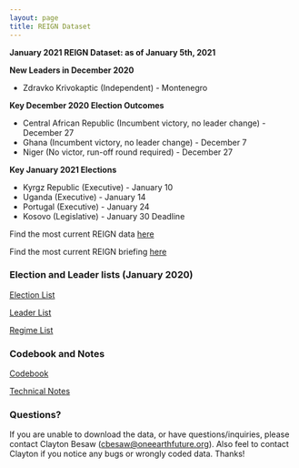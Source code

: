 ```yaml
---
layout: page
title: REIGN Dataset
---
```


**January 2021 REIGN Dataset: as of January 5th, 2021**

**New Leaders in December 2020**
  * Zdravko Krivokaptic (Independent) - Montenegro 
  
**Key December 2020 Election Outcomes**
  * Central African Republic (Incumbent victory, no leader change) - December 27
  * Ghana (Incumbent victory, no leader change) - December 7
  * Niger (No victor, run-off round required) - December 27
  
**Key January 2021 Elections**
  * Kyrgz Republic (Executive) - January 10
  * Uganda (Executive) - January 14
  * Portugal (Executive) - January 24
  * Kosovo (Legislative) - January 30 Deadline
  
Find the most current REIGN data [here](https://cdn.rawgit.com/OEFDataScience/REIGN.github.io/gh-pages/data_sets/REIGN_2021_1.csv) 

Find the most current REIGN briefing [here](https://t.co/jPy5LoaRzj?amp=1)


### Election and Leader lists (January 2020)

[Election List](https://cdn.rawgit.com/OEFDataScience/REIGN.github.io/gh-pages/data_sets/electionlist_1_21.csv)

[Leader List](https://cdn.rawgit.com/OEFDataScience/REIGN.github.io/gh-pages/data_sets/leaderlist_1_21.csv)

[Regime List](https://cdn.rawgit.com/OEFDataScience/REIGN.github.io/gh-pages/data_sets/regime_list.csv)
	
### Codebook and Notes

[Codebook](https://cdn.rawgit.com/OEFDataScience/REIGN.github.io/gh-pages/documents/REIGN_CODEBOOK.html)

[Technical Notes](https://cdn.rawgit.com/OEFDataScience/REIGN.github.io/gh-pages/documents/reign_notes.pdf)



### Questions?

If you are unable to download the data, or have questions/inquiries, please contact Clayton Besaw (<cbesaw@oneearthfuture.org>). Also feel to contact Clayton if you notice any bugs or wrongly coded data. Thanks!

